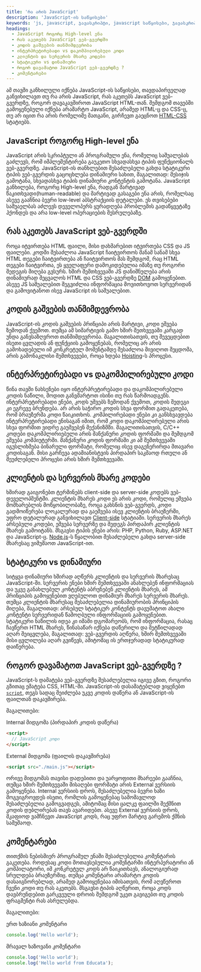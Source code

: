 ```yaml
---
title: 'რა არის JavaScript'
description: 'JavaScript-ის საწყისები'
keywords: 'js, javascript, ჯავასკრიპტი, javascript საწყისები, ჯავასკრიპტის საწყისები, javascript high-level, ინტერპრეტირებადი, დაკომპილირებული, კლიენტი და სერვერი, სტატიკური vs დინამიური'
headings:
  - JavaScript როგორც High-level ენა
  - რას აკეთებს JavaScript ვებ-გვერდში
  - კოდის გაშვების თანმიმდევრობა
  - ინტერპრეტირებადი vs დაკომპილირებული კოდი
  - კლიენტის და სერვერის მხარე კოდები
  - სტატიკური vs დინამიური
  - როგორ დავამატოთ JavaScript ვებ-გვერდზე ?
  - კომენტარები
---
```


ამ თავში განხილული იქნება JavaScript-ის საწყისები, თავდაპირველად განვიხილავთ თუ რა არის JavaScript, რას აკეთებს JavaScript ვებ-გვერდზე, როგორ დავაკავშიროთ JavaScript HTML-თან. შემდგომ თავებში გამოყენებული იქნება არამარტო JavaScript, არამედ HTML-ც და CSS-ც, თუ არ იცით რა არის რომელიმე მათგანი, გირჩევთ გაეცნოთ [HTML-CSS](./guides/html-css/introduction) სტატიებს.

## JavaScript როგორც High-level ენა

JavaScript არის სკრიპტული ან პროგრამული ენა, რომელიც საშუალებას გაძლევს, რომ იმპლემენტირება გაუკეთო სხვადასხვა ტიპის ფუნქციონალს ვებ-გვერდზე. JavaScript-ის თანხლებით შესაძლებელი გახდა სტატიკური ტიპის ვებ-გვერდის გაცოცხლება დინამიური სახით, მაგალითად: მესიჯის გამოტანა, სხვადასხვა ტიპის დინამიური კონტენტის გამოტანა. JavaScript განხილება, როგორც High-level ენა, რადგან მარტივად წაკითხვადი(human-readable) და მარტივად გასაგები ენა არის, რომელსაც ასევე გააჩნია ბევრი low-level აბსტრაქციის დეტალები. ეს თვისებები საშუაელბას აძლევს დეველოპერს ყურადღება პრობლემის გადაწყვეტაზე ჰქონდეს და არა low-level ოპერაციების შესრულებაზე.

## რას აკეთებს JavaScript ვებ-გვერდში

როცა იტვირთება HTML ფაილი, მისი დახმარებით იტვირთება CSS და JS ფაილები. კოდში შესაძლოა JavaScript ჩაიტვირთოს მანამ სანამ სხვა HTML თეგები ჩაიტვირთება ან ჩაიტვირთოს მას შემდგომ, რაც HTML თეგები ჩაიტვირთა, ეს ყველაფერი დამოკიდებულია იმაზე თუ როგორი შედეგის მიღება გვსურს. ხშირ შემთხვევაში JS დანიშნულება არის დინამიურად შეცვალოს HTML და CSS ვებ-გვერდზე [DOM](./referenecs/javascript/dom) გამოყენებით. ასევე JS საშუალებით შეგვიძლია ინფორმაცია მოვითხოვოთ სერვერიდან და გამოვიტანოთ ისევ JavaScript ის საშუალებით.

## კოდის გაშვების თანმიმდევრობა

JavaScript-ის კოდის გაშვების პრინციპი არის მარტივი, კოდი ეშვება ზემოდან ქვემოთ. თუმცა ამ სიმარტივის გამო ხშირ შეთხვევაში კარგად უნდა განვსაზღვროთ თანმიმდევრობა. მაგალითისათვის, თუ შევეცდებით ისეთი ცვლადის ან ფუნქციის გამოყენებას, რომელიც არ არის გამოხადებული იმ კონკრეტულ მომენტამდე შესაძლოა მივიღოთ შეცდომა, არის გამონაკლისი შემთხვევები, როცა ხდება [Hoisting](./refrences/javascript/hoisting)-ს პროცესი.

## ინტერპრეტირებადი vs დაკომპილირებული კოდი

წინა თავში ნახსენები იყო ინტერპრეტირებადი და დაკომპილირებული კოდის ნაწილი, მოდით განვმარტოთ ისინი თუ რას წარმოადგენს. ინტერპრეტირებადი ენები, კოდს უშვებს ზემოდან ქვემოთ, კოდის შედეგი კი ეგრევე ბრუნდება. არ არის საჭირო კოდის სხვა ფორმით გადაკეთება, რომ ბრაუზერმა კოდი წაიკითხოს. კომპილირებადი ენები კი განსხვავდება ინტერპრეტირებადი ენისაგან იმით, რომ კოდი დაკომპილირებული არის სხვა ფორმით ვიდრე გაუშვებენ მექანიზმში. მაგალითისათვის, C/C++ კოდები დაკომპლირიებული არის მანქანური კოდის ფორმაში და შემდგომ ეშვება კომპიუტერში. მანქანური კოდის ფორმაში კი ამ შემთხვევაში იგუსლიხმება ბინარული ფორმატი, რომელიც ისევ დაგენერირდა მთავარი კოდისაგან. მისი გარჩევა ადამიანისტვის პირდაპირ საკმაოდ რთული ან შეუძლებელი პროცესი არის ხშირ შემთხვევაში.

## კლიენტის და სერვერის მხარე კოდები

ხშირად გაიგონებთ ტერმინებს client-side და server-side კოდებს ვებ-დეველოპმენტში. კლიენტის მხარეს კოდი ეს არის კოდი, რომელიც ეშვება მომხარებლის მოწყობილობაზე, როცა გახსნის ვებ-გვერდს, კოდი გადმოიწერება ლოკალურად და გაეშვება ისევ კლიენტის ბრაუზერში, უფრო დეტალურად განვიხილავთ [Client-side](./references/javascript/client-side) სტატიაში. სერვერის მხარეს არსებული კოდები, ეშვება სერვერზე და შედეგს პირდაპირ კლიენტის მხარეს გამოიტანს. მსგავსი ტიპის ენები არის: PHP, Python, Ruby, ASP.NET და JavaScript-ც. [Node.js](./references/javascript/node.js)-ს წყალობით შესაძლებელი გახდა server-side მხარესაც ვიმუშაოთ JavaScript-ით.

## სტატიკური vs დინამიური

სიტყვა დინამიური ხშირად აღწერს კლიენტის და სერვერის მხარესაც JavaScript-ში. სერვერის ენები ხშირ შემთხვევაში ანახლებენ ინფორმაციას და უკვე განახლებულ კონტენტს აბრუნებენ კლიენტის მხარეს, ამ პრინციპის გამოყენებით ვღებულოთ დინამიურ მხარეს სერვერის მხარეს. თუმცა კლიენტის მხარესაც შესაძლებელია დინამიურობის პრინციპის მიღება, მაგალითად: არსებულ სტატიკურ კონტენტს დავუმატოთ ახალი კონტენტი სერვერიდან წამოღბული ინფორმაციის გამოყენებით. სტატიკური ნაწილის იდეა კი იმაში დგომარეობს, რომ ინფორმაცია, რასაც ჩავწერთ HTML მხარეს, წინასაწარ იქნება დაწერილი და მეტწილადად აღარ შეიცვლება, მაგალითად: ვებ-გვერდის აღწერა, ხშირ შემთხვევაში მისი ცვლილება აღარ გვიწევს, ამიტომაც ის ერთჯერადად სტატიკურად დაიწერება.

## როგორ დავამატოთ JavaScript ვებ-გვერდზე ?

JavaScript-ს დამატება ვებ-გვერდზე შესაძლებელია იგივე გზით, როგორი გზითაც ემატება CSS, HTML-ში. JavaScript-ის დასამატებლად ვიყენებთ [`script`](./references/html/script), თეგს სადაც შეიძლება უკვე კოდის დაწერა ან JavaScript-ის ფაილთან დაკავშირება.

მაგალითები:

Internal მიდგომა (პირდაპირ კოდის დაწერა)

```html
<script>
  // JavaScript კოდი
</script>
```

External მიდგომა (ფაილის დაკავშირება)

```html
<script src="./main.js"></script>
```

ორივე მიდგომას თავისი დადებითი და უარყოფითი მხარეები გააჩნია, თუმცა ხშირ შემთხვევაში მისაღები ფორმატი არის External ვერსიის გამოყენება. Internal ვერსიის დროს, შესაძლებელია ბევრი ხაზი მოგვიგროვდეს ისეთი, რომლის გამოყენებაც სამომავლოდ შესაძლებელია გამოგვადგეს, ამიტომაც მისი ცალკე ფაილში შექმნით კოდის დუბლირებას თავს ავარიდებთ. ასევე External ვერსიის დროს, მკაფიოდ ვამჩნევთ JavaScript კოდს, რაც უფრო მარტივ გარემოს ქმნის სამუშაოდ.

## კომენტარები

თითქმის ნებისმიერ პროგრამულ ენაში შესაძლებელია კომენტარის გაკეთება. როდესაც კოდი მოთავსებულია კომენტარში ინტერპერატორი ან კომპილატორი, იმ კონკრეტულ კოდს არ წაიკითხავს, ანალოგიურად სრულდება ბრაუზერშიც. თუმცა კომენტარი არამარტო კოდის დასაიგნორებლად, არამედ გამოიყენებაა იმისათვის, რომ აღვწეროთ ჩვენი კოდი თუ რას აკეთებს. მსგავსი ტიპის აღწერით, როცა კოდს დავბრუნდებით გარკვეული დროის შემდგომ უკეთ გავიგებთ თუ კოდის ფრაგმენტი რას ასრულებდა.

მაგალითები:

ერთ ხაზიანი კომენტარი

```js
console.log('Hello world');
```

მრავალ ხაზოვანი კომენტარი

```js
console.log('Hello world');
console.log('Hello world from Educata');
```
